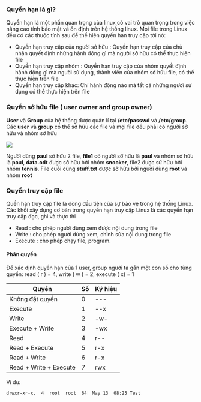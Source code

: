 ### Quyền hạn là gì?

Quyền hạn là một phần quan trọng của linux có vai trò quan trọng trong việc nâng cao tính bảo mật và ổn định trên hệ thống linux. Mọi file trong Linux đều có các thuộc tính sau để thể hiện quyền hạn truy cập tới nó:
- Quyền hạn truy cập của người sở hữu : Quyền hạn truy cập của chủ nhân quyết định những hành động gì mà người sở hữu có thể thực hiện file
- Quyền hạn truy cập nhóm : Quyền hạn truy cập của nhóm quyết định hành động gì mà người sử dụng, thành viên của nhóm sở hữu file, có thể thực hiện trên file
- Quyền hạn truy cập khác: Chỉ hành động nào mà tất cả những người sử dụng có thể thực hiện trên file

### Quyền sở hữu file ( user owner and group owner)

**User** và **Group** của hệ thống được quản lí tại **/etc/passwd** và **/etc/group**. Các **user** và **group** có thể sở hữu các file và mọi file đều phải có người sở hữu và nhóm sở hữu

<img src="https://github.com/vjnkvt/Images/blob/master/owner.PNG">

Người dùng **paul** sở hữu 2 file, **file1** có người sở hữu là **paul** và nhóm sở hữu là **paul**, **data.odt** được sở hữu bởi nhóm **snooker**, file2 được sử hữu bởi nhóm **tennis**. File cuối cùng **stuff.txt** được sở hữu bởi người dùng **root** và nhóm **root**

### Quyền truy cập file 

Quền hạn truy cập file là dòng đầu tiên của sự bảo vệ trong hệ thống Linux. Các khối xây dựng cơ bản trong quyền hạn truy cập Linux là các quyền hạn truy cập đọc, ghi và thực thi

- Read : cho phép người dùng xem được nội dung trong file
- Write : cho phép người dùng xem, chỉnh sửa nội dung trong file
- Execute : cho phép chạy file, program.

#### Phân quyền 

Để xác định quyền hạn của 1 user, group người ta gắn một con số cho từng quyền: read ( r ) = 4, write ( w ) = 2, execute ( x) = 1 

| Quyền | Số | Ký hiệu |
|-------|----|------|
|Không đặt quyền | 0 | --- |
|Execute | 1 | --x |
|Write | 2 | -w- |
|Execute + Write| 3 | -wx |
|Read | 4 | r-- |
|Read + Execute |5| r-x |
|Read + Write |6| r-x |
|Read + Write + Execute | 7 | rwx |

Ví dụ: 
```
drwxr-xr-x.  4  root  root  64  May 13  08:25 Test
```


